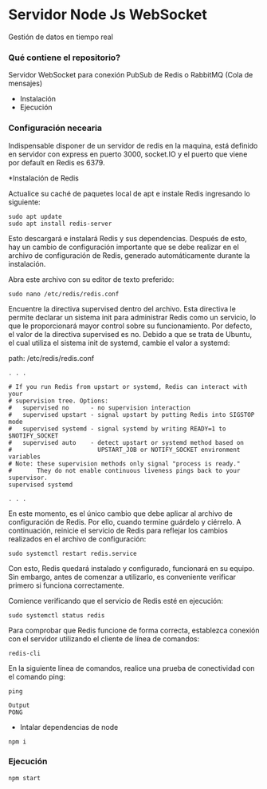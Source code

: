 # Servidor Node Js WebSocket #
Gestión de datos en tiempo real

### Qué contiene el repositorio? ###
Servidor WebSocket para conexión PubSub de Redis o RabbitMQ (Cola de mensajes)

* Instalación
* Ejecución

### Configuración necearia ###

Indispensable disponer de un servidor de redis en la maquina,  está definido en servidor con express en puerto 3000, socket.IO y el puerto que viene por default en Redis es 6379.

*Instalación de Redis

Actualice su caché de paquetes local de apt e instale Redis ingresando lo siguiente:
```
sudo apt update
sudo apt install redis-server
```

Esto descargará e instalará Redis y sus dependencias. Después de esto, hay un cambio de configuración importante que se debe realizar en el archivo de configuración de Redis, generado automáticamente durante la instalación.

Abra este archivo con su editor de texto preferido:

```
sudo nano /etc/redis/redis.conf

```

Encuentre la directiva supervised dentro del archivo. Esta directiva le permite declarar un sistema init para administrar Redis como un servicio, lo que le proporcionará mayor control sobre su funcionamiento. Por defecto, el valor de la directiva supervised es no. Debido a que se trata de Ubuntu, el cual utiliza el sistema init de systemd, cambie el valor a systemd:

path: /etc/redis/redis.conf

```
. . .

# If you run Redis from upstart or systemd, Redis can interact with your
# supervision tree. Options:
#   supervised no      - no supervision interaction
#   supervised upstart - signal upstart by putting Redis into SIGSTOP mode
#   supervised systemd - signal systemd by writing READY=1 to $NOTIFY_SOCKET
#   supervised auto    - detect upstart or systemd method based on
#                        UPSTART_JOB or NOTIFY_SOCKET environment variables
# Note: these supervision methods only signal "process is ready."
#       They do not enable continuous liveness pings back to your supervisor.
supervised systemd

. . .
```

En este momento, es el único cambio que debe aplicar al archivo de configuración de Redis. Por ello, cuando termine guárdelo y ciérrelo. A continuación, reinicie el servicio de Redis para reflejar los cambios realizados en el archivo de configuración:

```
sudo systemctl restart redis.service
```

Con esto, Redis quedará instalado y configurado, funcionará en su equipo. Sin embargo, antes de comenzar a utilizarlo, es conveniente verificar primero si funciona correctamente.

Comience verificando que el servicio de Redis esté en ejecución:

```
sudo systemctl status redis
```

Para comprobar que Redis funcione de forma correcta, establezca conexión con el servidor utilizando el cliente de línea de comandos:

```
redis-cli
```

En la siguiente línea de comandos, realice una prueba de conectividad con el comando ping:

```
ping

```

```
Output
PONG
```
* Intalar dependencias de node
```
npm i
```

### Ejecución ###

```
npm start
```
